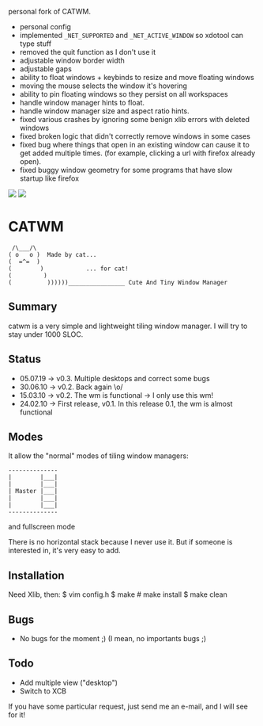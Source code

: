 personal fork of CATWM.

* personal config
* implemented `_NET_SUPPORTED` and `_NET_ACTIVE_WINDOW` so xdotool can type stuff
* removed the quit function as I don't use it
* adjustable window border width
* adjustable gaps
* ability to float windows + keybinds to resize and move floating windows
* moving the mouse selects the window it's hovering
* ability to pin floating windows so they persist on all workspaces
* handle window manager hints to float.
* handle window manager size and aspect ratio hints.
* fixed various crashes by ignoring some benign xlib errors with deleted windows
* fixed broken logic that didn't correctly remove windows in some cases
* fixed bug where things that open in an existing window can cause it to get added multiple times.
  (for example, clicking a url with firefox already open).
* fixed buggy window geometry for some programs that have slow startup like firefox

![](pics/section-200827-0542-19.png)
![](pics/section-200827-0546-29.png)

CATWM
=====

     /\___/\
    ( o   o )  Made by cat...
    (  =^=  )
    (        )            ... for cat!
    (         )
    (          ))))))________________ Cute And Tiny Window Manager

Summary
-------

catwm is a very simple and lightweight tiling window manager.
I will try to stay under 1000 SLOC.

Status
------
 
 * 05.07.19 -> v0.3. Multiple desktops and correct some bugs
 * 30.06.10 -> v0.2. Back again \o/
 * 15.03.10 -> v0.2. The wm is functional -> I only use this wm!
 * 24.02.10 -> First release, v0.1. In this release 0.1, the wm is almost functional

Modes
-----

It allow the "normal" modes of tiling window managers:

    --------------
    |        |___|
    |        |___|
    | Master |___|
    |        |___|
    |        |___|
    --------------

and fullscreen mode

There is no horizontal stack because I never use it. But if someone is interested in, it's very easy to add.

Installation
------------

Need Xlib, then:
    $ vim config.h
    $ make
    # make install
    $ make clean

Bugs
----
 * No bugs for the moment ;) (I mean, no importants bugs ;)

Todo
----
 * Add multiple view ("desktop")
 * Switch to XCB

If you have some particular request, just send me an e-mail, and I will see for it!

